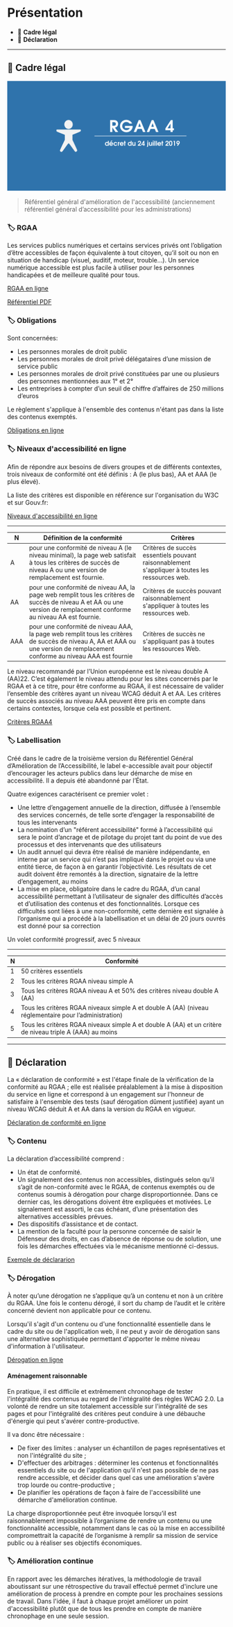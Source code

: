 # Présentation

*  🔖 **Cadre légal**
*  🔖 **Déclaration**

___

## 📑 Cadre légal

![image](https://raw.githubusercontent.com/seeren-training/RGAA/master/wiki/resources/rgaa-4.png)

> Référentiel général d'amélioration de l'accessibilité (anciennement référentiel général d’accessibilité pour les administrations)

### 🏷️ **RGAA**

Les services publics numériques et certains services privés ont l’obligation d’être accessibles de façon équivalente à tout citoyen, qu’il soit ou non en situation de handicap (visuel, auditif, moteur, trouble...). Un service numérique accessible est plus facile à utiliser pour les personnes handicapées et de meilleure qualité pour tous.

[RGAA en ligne](https://www.numerique.gouv.fr/publications/rgaa-accessibilite/)

[Référentiel PDF](https://www.numerique.gouv.fr/uploads/rgaa/RGAA-v4.1.pdf)

### 🏷️ **Obligations**

Sont concernées:
* Les personnes morales de droit public
* Les personnes morales de droit privé délégataires d’une mission de service public
* Les personnes morales de droit privé constituées par une ou plusieurs des personnes mentionnées aux 1° et 2° 
* Les entreprises à compter d’un seuil de chiffre d’affaires de 250 millions d’euros

Le règlement s'applique à l'ensemble des contenus n'étant pas dans la liste des contenus exemptés.

[Obligations en ligne](https://www.numerique.gouv.fr/publications/rgaa-accessibilite/obligations/#contenu)


### 🏷️ **Niveaux d'accessibilité en ligne**

Afin de répondre aux besoins de divers groupes et de différents contextes, trois niveaux de conformité ont été définis : A (le plus bas), AA et AAA (le plus élevé).

La liste des critères est disponible en référence sur l'organisation du W3C et sur Gouv.fr:

[Niveaux d'accessibilité en ligne](https://www.w3.org/Translations/NOTE-UNDERSTANDING-WCAG20-fr/NOTE-UNDERSTANDING-WCAG20-fr-20110706/conformance.html#uc-conformance-requirements-head)

___

|N|Définition de la conformité|Critères|
|-|-|-|
|A|pour une conformité de niveau A (le niveau minimal), la page web satisfait à tous les critères de succès de niveau A ou une version de remplacement est fournie.|Critères de succès essentiels pouvant raisonnablement s'appliquer à toutes les ressources web.|
|AA|pour une conformité de niveau AA, la page web remplit tous les critères de succès de niveau A et AA ou une version de remplacement conforme au niveau AA est fournie.|Critères de succès pouvant raisonnablement s'appliquer à toutes les ressources web.|
|AAA|pour une conformité de niveau AAA, la page web remplit tous les critères de succès de niveau A, AA et AAA ou une version de remplacement conforme au niveau AAA est fournie|Critères de succès ne s'appliquant pas à toutes les ressources Web.|

Le niveau recommandé par l’Union européenne est le niveau double A (AA)22. C’est également le niveau attendu pour les sites concernés par le RGAA et à ce titre, pour être conforme au RGAA, il est nécessaire de valider l’ensemble des critères ayant un niveau WCAG déduit A et AA. Les critères de succès associés au niveau AAA peuvent être pris en compte dans certains contextes, lorsque cela est possible et pertinent.

[Critères RGAA4](https://www.numerique.gouv.fr/publications/rgaa-accessibilite/methode/criteres/#contenu)

### 🏷️ **Labellisation**

Créé dans le cadre de la troisième version du Référentiel Général d’Amélioration de l’Accessibilité, le label e-accessible avait pour objectif d’encourager les acteurs publics dans leur démarche de mise en accessibilité. Il a depuis été abandonné par l’État.

Quatre exigences caractérisent ce premier volet :
* Une lettre d’engagement annuelle de la direction, diffusée à l’ensemble des services concernés, de telle sorte d’engager la responsabilité de tous les intervenants
* La nomination d’un "référent accessibilité" formé à l’accessibilité qui sera le point d’ancrage et de pilotage du projet tant du point de vue des processus et des intervenants que des utilisateurs
* Un audit annuel qui devra être réalisé de manière indépendante, en interne par un service qui n’est pas impliqué dans le projet ou via une entité tierce, de façon à en garantir l’objectivité. Les résultats de cet audit doivent être remontés à la direction, signataire de la lettre d’engagement, au moins
* La mise en place, obligatoire dans le cadre du RGAA, d’un canal accessibilité permettant à l’utilisateur de signaler des difficultés d’accès et d’utilisation des contenus et des fonctionnalités. Lorsque ces difficultés sont liées à une non-conformité, cette dernière est signalée à l’organisme qui a procédé à la labellisation et un délai de 20 jours ouvrés est donné pour sa correction

Un volet conformité progressif, avec 5 niveaux

___

|N|Conformité|
|-|-|
|1|50 critères essentiels|
|2|Tous les critères RGAA niveau simple A|
|3|Tous les critères RGAA niveau A et 50% des critères niveau double A (AA)|
|4|Tous les critères RGAA niveaux simple A et double A (AA) (niveau réglementaire pour l’administration)|
|5|Tous les critères RGAA niveaux simple A et double A (AA) et un critère de niveau triple A (AAA) au moins|

___

## 📑 Déclaration

La « déclaration de conformité » est l'étape finale de la vérification de la conformité au RGAA ; elle est réalisée préalablement à la mise à disposition du service en ligne et correspond à un engagement sur l'honneur de satisfaire à l'ensemble des tests (sauf dérogation dûment justifiée) ayant un niveau WCAG déduit A et AA dans la version du RGAA en vigueur.

[Déclaration de conformité en ligne](https://references.modernisation.gouv.fr/publications/rgaa-accessibilite/obligations/#d%C3%A9claration-daccessibilit%C3%A9)

### 🏷️ **Contenu**

La déclaration d’accessibilité comprend :

* Un état de conformité.
* Un signalement des contenus non accessibles, distingués selon qu’il s’agit de non-conformité avec le RGAA, de contenus exemptés ou de contenus soumis à dérogation pour charge disproportionnée. Dans ce dernier cas, les dérogations doivent être expliquées et motivées. Le signalement est assorti, le cas échéant, d’une présentation des alternatives accessibles prévues.
* Des dispositifs d’assistance et de contact.
* La mention de la faculté pour la personne concernée de saisir le Défenseur des droits, en cas d’absence de réponse ou de solution, une fois les démarches effectuées via le mécanisme mentionné ci-dessus.

[Exemple de déclararion](https://www.francecompetences.fr/declaration-de-conformite-au-rgaa-3-0/)

### 🏷️ **Dérogation**

À noter qu’une dérogation ne s’applique qu’à un contenu et non à un critère du RGAA. Une fois le contenu dérogé, il sort du champ de l’audit et le critère concerné devient non applicable pour ce contenu.

Lorsqu'il s'agit d'un contenu ou d'une fonctionnalité essentielle dans le cadre du site ou de l'application web, il ne peut y avoir de dérogation sans une alternative sophistiquée permettant d'apporter le même niveau d'information à l'utilisateur.

[Dérogation en ligne](https://www.numerique.gouv.fr/publications/rgaa-accessibilite/obligations/#d%C3%A9rogation-pour-charge-disproportionn%C3%A9e)

#### **Aménagement raisonnable**

En pratique, il est difficile et extrêmement chronophage de tester l'intégralité des contenus au regard de l'intégralité des règles WCAG 2.0. La volonté de rendre un site totalement accessible sur l'intégralité de ses pages et pour l'intégralité des critères peut conduire à une débauche d'énergie qui peut s'avérer contre-productive.

Il va donc être nécessaire :

* De fixer des limites : analyser un échantillon de pages représentatives et non l'intégralité du site ;
* D'effectuer des arbitrages : déterminer les contenus et fonctionnalités essentiels du site ou de l'application qu'il n'est pas possible de ne pas rendre accessible, et décider dans quel cas une amélioration s'avère trop lourde ou contre-productive ;
* De planifier les opérations de façon à faire de l'accessibilité une démarche d'amélioration continue.

La charge disproportionnée peut être invoquée lorsqu’il est raisonnablement impossible à l’organisme de rendre un contenu ou une fonctionnalité accessible, notamment dans le cas où la mise en accessibilité compromettrait la capacité de l’organisme à remplir sa mission de service public ou à réaliser ses objectifs économiques.

### 🏷️ **Amélioration continue**

En rapport avec les démarches itératives, la méthodologie de travail aboutissant sur une rétrospective du travail effectué permet d'inclure une amélioration de process à prendre en compte pour les prochaines sessions de travail. Dans l'idée, il faut à chaque projet améliorer un point d'accessibilité plutôt que de tous les prendre en compte de manière chronophage en une seule session.